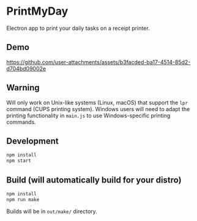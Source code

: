# PrintMyDay

Electron app to print your daily tasks on a receipt printer.

## Demo
https://github.com/user-attachments/assets/b3facded-ba17-4514-85d2-d704bd09002e


## Warning

Will only work on Unix-like systems (Linux, macOS) that support the `lpr` command (CUPS printing system). Windows users will need to adapt the printing functionality in `main.js` to use Windows-specific printing commands.

## Development

```bash
npm install
npm start
```

## Build (will automatically build for your distro)

```bash
npm install
npm run make
```

Builds will be in `out/make/` directory.
